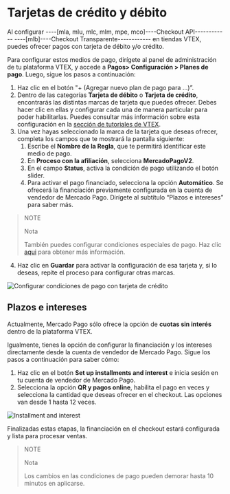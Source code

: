 # Tarjetas de crédito y débito

Al configurar ----[mla, mlu, mlc, mlm, mpe, mco]----Checkout API------------ ----[mlb]----Checkout Transparente------------ en tiendas VTEX, puedes ofrecer pagos con tarjeta de débito y/o crédito. 

Para configurar estos medios de pago, dirígete al panel de administración de tu plataforma VTEX, y accede a **Pagos> Configuración > Planes de pago**. Luego, sigue los pasos a continuación:

1. Haz clic en el botón "+ (Agregar nuevo plan de pago para ...)”.
2. Dentro de las categorías **Tarjeta de débito** o **Tarjeta de crédito**, encontrarás las distintas marcas de tarjeta que puedes ofrecer. Debes hacer clic en ellas y configurar cada una de manera particular para poder habilitarlas. Puedes consultar más información sobre esta configuración en la [sección de tutoriales de VTEX](https://help.vtex.com/es/tutorial/condicoes-de-pagamento--tutorials_455#parcelado-sem-juros). 
3. Una vez hayas seleccionado la marca de la tarjeta que deseas ofrecer, completa los campos que te mostrará la pantalla siguiente: 
    1. Escribe el **Nombre de la Regla**, que te permitirá identificar este medio de pago.
    2. En **Proceso con la afiliación**, selecciona **MercadoPagoV2**. 
    3. En el campo **Status**, activa la condición de pago utilizando el botón slider. 
    4. Para activar el pago financiado, selecciona la opción **Automático**. Se ofrecerá la financiación previamente configurada en la cuenta de vendedor de Mercado Pago. Dirígete al subtítulo “Plazos e intereses” para saber más. 

> NOTE
>
> Nota
>
> También puedes configurar condiciones especiales de pago. Haz clic [aqui](https://help.vtex.com/es/tutorial/condicoes-especiais--tutorials_456?&utm_source=admin) para obtener más información.

4. Haz clic en **Guardar** para activar la configuración de esa tarjeta y, si lo deseas, repite el proceso para configurar otras marcas.

![Configurar condiciones de pago con tarjeta de crédito](vtex/paymentconditions-cc-imagenv2-es.gif)

## Plazos e intereses

Actualmente, Mercado Pago sólo ofrece la opción de **cuotas sin interés** dentro de la plataforma VTEX. 

Igualmente, tienes la opción de configurar la financiación y los intereses directamente desde la cuenta de vendedor de Mercado Pago. Sigue los pasos a continuación para saber cómo:

1. Haz clic en el botón **Set up installments and interest** e inicia sesión en tu cuenta de vendedor de Mercado Pago.
2. Selecciona la opción **QR y pagos online**, habilita el pago en veces y selecciona la cantidad que deseas ofrecer en el checkout. Las opciones van desde 1 hasta 12 veces.


![Installment and interest](adobe-commerce/parcelamento.gif)

Finalizadas estas etapas, la financiación en el checkout estará configurada y lista para procesar ventas.


> NOTE
>
> Nota
>
> Los cambios en las condiciones de pago pueden demorar hasta 10 minutos en aplicarse.